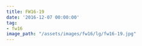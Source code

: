 ```yaml
---
title: FW16-19
date: '2016-12-07 00:00:00'
tag:
- fw16
image_path: "/assets/images/fw16/lg/fw16-19.jpg"
---
```

